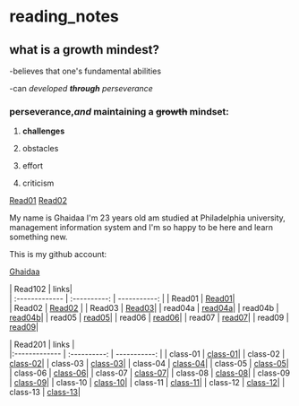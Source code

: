 # reading_notes

## what is a growth mindest? 
-believes that one's fundamental abilities

-can _developed **through** perseverance_

### perseverance,_and_ maintaining a ~~growth~~ mindset:
1. __challenges__

2. obstacles

3. effort 

4. criticism



[Read01](https://ghaidaamoh.github.io/reading_notes/Read01)
[Read02](https://ghaidaamoh.github.io/reading_notes/Read02)



My name is Ghaidaa I'm 23 years old am studied at Philadelphia university, management information system and I'm so happy to be here and learn something new.


This is my github account:

[Ghaidaa](https://github.com/Ghaidaamoh)


| Read102       |       links|       
| :-------------   | :----------: | -----------: |
|  Read01          |     [Read01](https://ghaidaamoh.github.io/reading_notes/Read01)|     
| Read02           |     [Read02](https://ghaidaamoh.github.io/reading_notes/Read02) |
|  Read03          |     [Read03](https://ghaidaamoh.github.io/reading_notes/read03)|
|  read04a         |     [read04a](https://ghaidaamoh.github.io/reading_notes/read04a)| 
|  read04b        |     [read04b](https://ghaidaamoh.github.io/reading_notes/read04b)| 
|  read05        |     [read05](https://ghaidaamoh.github.io/reading_notes/read05)| 
|  read06        |     [read06](https://ghaidaamoh.github.io/reading_notes/read06)| 
|  read07        |     [read07](https://ghaidaamoh.github.io/reading_notes/read07)| 
|  read09        |     [read09](https://ghaidaamoh.github.io/reading_notes/read09)| 
 

| Read201        |       links |       
|:------------- | :----------: | -----------:                                                              | 
|  class-01      |    [ class-01](https://ghaidaamoh.github.io/reading_notes/code201reading_notes/class-01)| 
|  class-02      |    [ class-02](https://ghaidaamoh.github.io/reading_notes/code201reading_notes/class-02)| 
|  class-03      |    [ class-03](https://ghaidaamoh.github.io/reading_notes/code201reading_notes/class-03)| 
|  class-04      |    [ class-04](https://ghaidaamoh.github.io/reading_notes/code201reading_notes/class-04)| 
|  class-05      |    [ class-05](https://ghaidaamoh.github.io/reading_notes/code201reading_notes/class-05)| 
|  class-06      |    [ class-06](https://ghaidaamoh.github.io/reading_notes/code201reading_notes/class-06)| 
|  class-07      |    [ class-07](https://ghaidaamoh.github.io/reading_notes/code201reading_notes/class-07)| 
|  class-08      |    [ class-08](https://ghaidaamoh.github.io/reading_notes/code201reading_notes/class-08)| 
|  class-09      |    [ class-09](https://ghaidaamoh.github.io/reading_notes/code201reading_notes/class-09)| 
|  class-10      |    [ class-10](https://ghaidaamoh.github.io/reading_notes/code201reading_notes/class-10)|
|  class-11      |    [ class-11](https://ghaidaamoh.github.io/reading_notes/code201reading_notes/class-11)|
|  class-12      |    [ class-12](https://ghaidaamoh.github.io/reading_notes/code201reading_notes/class-12)|
|  class-13      |    [ class-13](https://ghaidaamoh.github.io/reading_notes/code201reading_notes/class-13)|